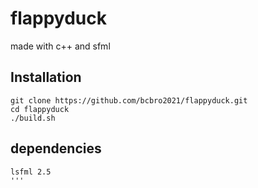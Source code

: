 # flappyduck
made with c++ and sfml


## Installation
```
git clone https://github.com/bcbro2021/flappyduck.git
cd flappyduck
./build.sh
```
## dependencies
```
lsfml 2.5
'''
